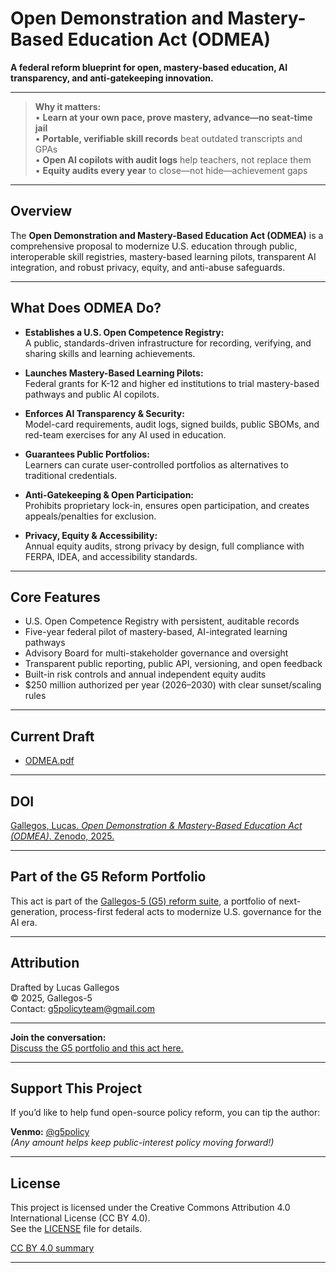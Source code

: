 # Open Demonstration and Mastery-Based Education Act (ODMEA)

**A federal reform blueprint for open, mastery-based education, AI transparency, and anti-gatekeeping innovation.**

---
> **Why it matters:**  
> • **Learn at your own pace, prove mastery, advance—no seat-time jail**  
> • **Portable, verifiable skill records** beat outdated transcripts and GPAs  
> • **Open AI copilots with audit logs** help teachers, not replace them  
> • **Equity audits every year** to close—not hide—achievement gaps
---
## Overview

The **Open Demonstration and Mastery-Based Education Act (ODMEA)** is a comprehensive proposal to modernize U.S. education through public, interoperable skill registries, mastery-based learning pilots, transparent AI integration, and robust privacy, equity, and anti-abuse safeguards.

---

## What Does ODMEA Do?

- **Establishes a U.S. Open Competence Registry:**  
  A public, standards-driven infrastructure for recording, verifying, and sharing skills and learning achievements.

- **Launches Mastery-Based Learning Pilots:**  
  Federal grants for K-12 and higher ed institutions to trial mastery-based pathways and public AI copilots.

- **Enforces AI Transparency & Security:**  
  Model-card requirements, audit logs, signed builds, public SBOMs, and red-team exercises for any AI used in education.

- **Guarantees Public Portfolios:**  
  Learners can curate user-controlled portfolios as alternatives to traditional credentials.

- **Anti-Gatekeeping & Open Participation:**  
  Prohibits proprietary lock-in, ensures open participation, and creates appeals/penalties for exclusion.

- **Privacy, Equity & Accessibility:**  
  Annual equity audits, strong privacy by design, full compliance with FERPA, IDEA, and accessibility standards.

---

## Core Features

- U.S. Open Competence Registry with persistent, auditable records
- Five-year federal pilot of mastery-based, AI-integrated learning pathways
- Advisory Board for multi-stakeholder governance and oversight
- Transparent public reporting, public API, versioning, and open feedback
- Built-in risk controls and annual independent equity audits
- $250 million authorized per year (2026–2030) with clear sunset/scaling rules

---

## Current Draft

- [ODMEA.pdf](./ODMEA.pdf)

---
## DOI

[Gallegos, Lucas. *Open Demonstration & Mastery-Based Education Act (ODMEA)*. Zenodo, 2025.](https://doi.org/10.5281/zenodo.16626992)
****

## Part of the G5 Reform Portfolio

This act is part of the [Gallegos-5 (G5) reform suite](https://github.com/Gallegos-5), a portfolio of next-generation, process-first federal acts to modernize U.S. governance for the AI era.

---

## Attribution

Drafted by Lucas Gallegos  
© 2025, Gallegos-5  
Contact: g5policyteam@gmail.com

---

**Join the conversation:**  
[Discuss the G5 portfolio and this act here.](https://github.com/Gallegos-5/G5-Portfolio/discussions)

---

## Support This Project

If you’d like to help fund open-source policy reform, you can tip the author:

**Venmo:** [@g5policy](https://venmo.com/g5policy)  
*(Any amount helps keep public-interest policy moving forward!)*

---


## License

This project is licensed under the Creative Commons Attribution 4.0 International License (CC BY 4.0).  
See the [LICENSE](./LICENSE) file for details.

[CC BY 4.0 summary](https://creativecommons.org/licenses/by/4.0/)

---
